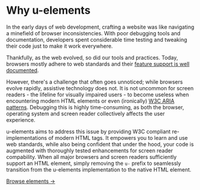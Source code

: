 # Why u-elements

> <!-- Used to hide first <p> -->

In the early days of web development, crafting a website was like navigating a minefield of browser inconsistencies. With poor debugging tools and documentation, developers spent considerable time testing and tweaking their code just to make it work everywhere.

Thankfully, as the web evolved, so did our tools and practices. Today, browsers mostly adhere to web standards and their [feature support is well documented](https://caniuse.com/).

However, there's a challenge that often goes unnoticed; while browsers evolve rapidly, assistive technology does not. It is not uncommon for screen readers - the lifeline for visually impaired users - to become useless when encountering modern HTML elements or even (ironically) [W3C ARIA patterns](https://www.w3.org/WAI/ARIA/apg/patterns/). Debugging this is highly time-consuming, as both the browser, operating system and screen reader collectively affects the user experience.

u-elements aims to address this issue by providing W3C compliant re-implementations of modern HTML tags. It empowers you to learn and use web standards, while also being confident that under the hood, your code is augmented with thoroughly tested enhancements for screen reader compability. When all major browsers and screen readers sufficiently support an HTML element, simply removing the `u-` prefix to seamlessly transition from the u-elements implementation to the native HTML element.

[Browse elements &rarr;](/elements/)

<!--Through thorough testing accross all major devices, browsers and screen readers, u-elements is able to handles screen reader compatibility under the hood, while you can focus on learning and implementing standard HTML practices, while still being confident that your code will be accessible to all users.

<!--what might appear as a screen reader issue, can actually stem from the complex interaction of data between the browser, operating system, and screen reader, making debugging and testing a nightmare again.

It can be tricky to figure out what's causing the problem because it involves a lot of different parts like the browser and the operating system.

Problems attributed to screen readers may not always be the fault of the screen reader alone. The interaction between the web browser, operating system, and the screen reader can cause issues that are difficult to debug and resolve.

And while this might seem like a screen reader issue, it can infact be caused by the dance of data being passed between browser, operative system and screen reader.

Moreover, the user experience is no longer scoped to the browser, but a cooperation also with the operating system and the screen reader, making debugging (and blame) a nightmare.

Moreover, since both ARIA attributes, browser, operating system and screen reader now all affects the user experience, debugging becomes a nightmare.

The issue can both lie in the browser, the operative system or the screen reader itself, as all these need to cooperate.

Is this the screen readers fault? Not necessarily. Browser first [converts HTML to a accessibility tree](https://developer.mozilla.org/en-US/docs/Glossary/Accessibility_tree), then hand it over to the operative system, which again hands it over assistive technologies (i.e. screen reader). 

if this is the screen reader, operative system, browser or combination or ARIA attribute, since different ARIA attributes affects each other, and the flow of data goes browser converting HTML to [accessibility tree](https://developer.mozilla.org/en-US/docs/Glossary/Accessibility_tree), hand it over to the operative system, which again hands it over the screen reader (or other assistive technology) -->

<!-- For developers, this presents a dilemma.
Should you trust to web standards to be accessible?
Should you trust a NPM package claiming good accesibility?
Or should you start manually testing your product in all combinations of screen readers, browsers and devices?

While they strive to adhere to best practices and standards in their code, ensuring accessibility across various screen reader software remains a daunting task. Each screen reader interprets HTML and ARIA elements differently, leading to inconsistencies in how users with disabilities experience web content. -->

<!--Even some [W3C Aria Patterns](https://www.w3.org/WAI/ARIA/apg/patterns/) are yet too modern, making the functionality in might still be hidden or unusable.

It is not uncommon, that using a despite browsers having made significant progress towards consistent web standard support, 
The web ecosystem enjoys a high level of interoperability, despite intense competition between browser vendors.
However, despite web development being smoother than ever, there's a challenge that often goes unnoticed: the landscape of (inconsistent) assistive technologies. While browser do a good job of consistent rendering, screen readers - the lifeline for users with visual impairments - still struggle with poor support for HTML and ARIA specifications. 

<!--- to popular belief each browser and screen reader interprets the [accessibility tree](https://developer.mozilla.org/en-US/docs/Glossary/Accessibility_tree) differently, leading to inconsistencies in how users with disabilities experience the web.--

While browsers have made significant strides in rendering web content consistently, screen readers - the lifeline for users with visual impairments - still struggle with disparate support for HTML and ARIA specifications.

<!--However, amidst the celebration of smoother web development experiences, there's a hidden challenge that often goes unnoticed: the landscape of assistive technologies. While browsers have made significant strides in rendering web content consistently, screen readers - the lifeline for users with visual impairments - still struggle with disparate support for HTML and ARIA specifications.-->

<!--For developers, this presents a dilemma. While they strive to adhere to best practices and standards in their code, ensuring accessibility across various screen reader software remains a daunting task. Each screen reader interprets HTML and ARIA elements differently, leading to inconsistencies in how users with disabilities experience web content.-->

<!-- Enter u-elements, a project designed to bridge this accessibility gap. At its core, u-elements encourages developers to adhere closely to HTML standards while offering a layer of abstraction that handles screen reader compatibility under the hood. By adopting u-elements, developers can focus on learning and implementing standard HTML practices, confident that their code will be accessible to users across different screen reader platforms.

The goal of u-elements is not to replace existing accessibility practices but to complement them. By providing a standardized approach to handling screen reader compatibility, u-elements aims to make web development more inclusive and accessible for all users.

In a world where digital experiences play an increasingly central role in our lives, ensuring accessibility should be a fundamental priority for developers. With projects like u-elements leading the charge, we move closer to a web that truly serves everyone, regardless of their abilities or impairments.-->